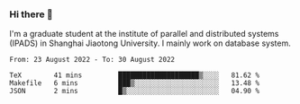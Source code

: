 ### Hi there 👋

I'm a graduate student at the institute of parallel and distributed systems (IPADS) in Shanghai Jiaotong University. I mainly work on database system.

<!--START_SECTION:waka-->

```text
From: 23 August 2022 - To: 30 August 2022

TeX        41 mins         ████████████████████▒░░░░   81.62 %
Makefile   6 mins          ███▒░░░░░░░░░░░░░░░░░░░░░   13.48 %
JSON       2 mins          █▒░░░░░░░░░░░░░░░░░░░░░░░   04.90 %
```

<!--END_SECTION:waka-->

<!--
**yqmmm/yqmmm** is a ✨ _special_ ✨ repository because its `README.md` (this file) appears on your GitHub profile.

Here are some ideas to get you started:

- 🔭 I’m currently working on ...
- 🌱 I’m currently learning ...
- 👯 I’m looking to collaborate on ...
- 🤔 I’m looking for help with ...
- 💬 Ask me about ...
- 📫 How to reach me: ...
- 😄 Pronouns: ...
- ⚡ Fun fact: ...
-->
